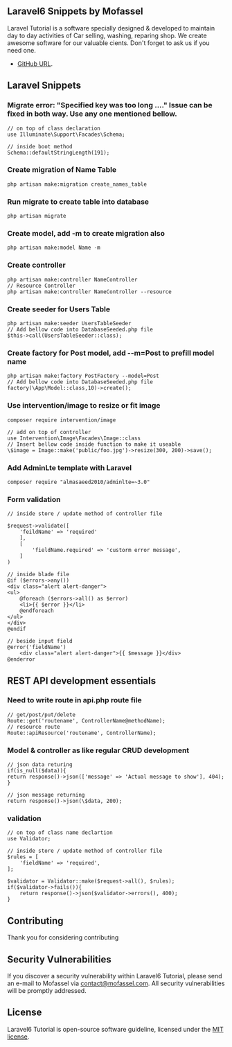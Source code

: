 ## Laravel6 Snippets by Mofassel

Laravel Tutorial is a software specially designed & developed to maintain day to day activities of Car selling, washing, reparing shop. We create awesome software for our valuable cients. Don't forget to ask us if you need one.

- [GitHub URL](https://github.com/mofasseldotcom/laravel-snippets).

## Laravel Snippets

### Migrate error: "Specified key was too long ...." Issue can be fixed in both way. Use any one mentioned bellow.

    // on top of class declaration
    use Illuminate\Support\Facades\Schema;

    // inside boot method
    Schema::defaultStringLength(191);

### Create migration of Name Table

    php artisan make:migration create_names_table

### Run migrate to create table into database

    php artisan migrate

### Create model, add -m to create migration also

    php artisan make:model Name -m

### Create controller

    php artisan make:controller NameController
    // Resource Controller
    php artisan make:controller NameController --resource

### Create seeder for Users Table

    php artisan make:seeder UsersTableSeeder
    // Add bellow code into DatabaseSeeded.php file
    $this->call(UsersTableSeeder::class);

### Create factory for Post model, add --m=Post to prefill model name

    php artisan make:factory PostFactory --model=Post
    // Add bellow code into DatabaseSeeded.php file
    factory(\App\Model::class,10)->create();

### Use intervention/image to resize or fit image

    composer require intervention/image

    // add on top of controller
    use Intervention\Image\Facades\Image::class
    // Insert bellow code inside function to make it useable
    \$image = Image::make('public/foo.jpg')->resize(300, 200)->save();

### Add AdminLte template with Laravel

    composer require "almasaeed2010/adminlte=~3.0"

### Form validation

    // inside store / update method of controller file

    $request->validate([
    	'feildName' => 'required'
    	],
    	[
    		'fieldName.required' => 'custorm error message',
    	]
    )

    // inside blade file
    @if ($errors->any())
    <div class="alert alert-danger">
    <ul>
    	@foreach ($errors->all() as $error)
    	<li>{{ $error }}</li>
    	@endforeach
    </ul>
    </div>
    @endif

    // beside input field
    @error('fieldName')
    	<div class="alert alert-danger">{{ $message }}</div>
    @enderror

## REST API development essentials

### Need to write route in api.php route file

    // get/post/put/delete
    Route::get('routename', ControllerName@methodName);
    // resource route
    Route::apiResource('routename', ControllerName);

### Model & controller as like regular CRUD development

    // json data returing
    if(is_null($data)){
    return response()->json(['message' => 'Actual message to show'], 404);
    }

    // json message returning
    return response()->json(\$data, 200);

### validation

    // on top of class name declartion
    use Validator;

    // inside store / update method of controller file
    $rules = [
    	'fieldName' => 'required',
    ];

    $validator = Validator::make($request->all(), $rules);
    if($validator->fails()){
    	return response()->json($validator->errors(), 400);
    }

## Contributing

Thank you for considering contributing

## Security Vulnerabilities

If you discover a security vulnerability within Laravel6 Tutorial, please send an e-mail to Mofassel via [contact@mofassel.com](mailto:contact@mofassel.com). All security vulnerabilities will be promptly addressed.

## License

Laravel6 Tutorial is open-source software guideline, licensed under the [MIT license](https://opensource.org/licenses/MIT).
